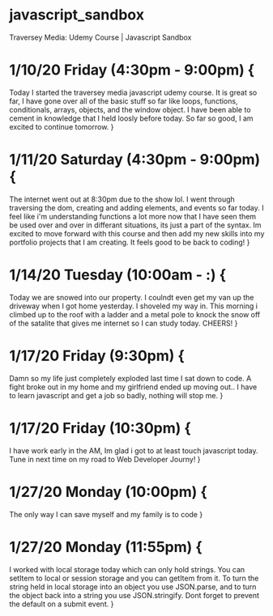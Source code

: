 # javascript_sandbox
Traversey Media: Udemy Course | Javascript Sandbox


# 1/10/20 Friday (4:30pm - 9:00pm) {
  Today I started the traversey media javascript udemy course. It is great so far, I have gone over all of the basic stuff so far like loops, functions, conditionals, arrays, objects, and the window object. I have been able to cement in knowledge that I held loosly before today. So far so good, I am excited to continue tomorrow. 
}

# 1/11/20 Saturday (4:30pm - 9:00pm) {
  The internet went out at 8:30pm due to the show lol. I went through traversing the dom, creating and adding elements, and events so far today. I feel like i'm understanding functions a lot more now that I have seen them be used over and over in differant situations, its just a part of the syntax. Im excited to move forward with this course and then add my new skills into my portfolio projects that I am creating. It feels good to be back to coding!
}

# 1/14/20 Tuesday (10:00am - :) {
  Today we are snowed into our property. I coulndt even get my van up the driveway when I got home yesterday. I shoveled my way in. This morning i climbed up to the roof with a ladder and a metal pole to knock the snow off of the satalite that gives me internet so I can study today. CHEERS!
}

# 1/17/20 Friday (9:30pm) {
  Damn so my life just completely exploded last time I sat down to code. A fight broke out in my home and my girlfriend ended up moving out.. I have to learn javascript and get a job so badly, nothing will stop me.
}

# 1/17/20 Friday (10:30pm) {
  I have work early in the AM, Im glad i got to at least touch javascript today. Tune in next time on my road to Web Developer Journy!
} 

# 1/27/20 Monday (10:00pm) {
  The only way I can save myself and my family is to code
}

# 1/27/20 Monday (11:55pm) {
  I worked with local storage today which can only hold strings. You can setItem to local or session storage and you can getItem from it. To turn the string held in local storage into an object you use JSON.parse, and to turn the object back into a string you use JSON.stringify. Dont forget to prevent the default on a submit event. 
}